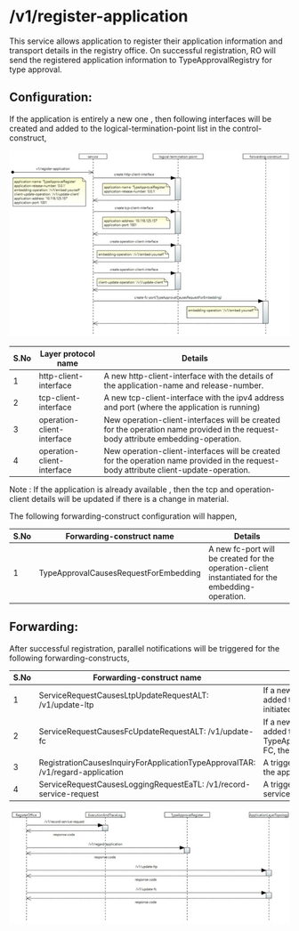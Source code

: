 # /v1/register-application



This service allows application to register their application information and transport details in the registry office. On successful registration, RO will send the registered application information to TypeApprovalRegistry for type approval.

## Configuration:

If the application is entirely a new one , then following interfaces will be created and added to the logical-termination-point list in the control-construct,

![](./images/RegisterApplication/Picture1.jpg)

| **S.No** | **Layer protocol name** | **Details** |
| --- | --- | --- |
| 1 | http-client-interface | A new http-client-interface with the details of the application-name and release-number. |
| 2 | tcp-client-interface | A new tcp-client-interface with the ipv4 address and port (where the application is running) |
| 3 | operation-client-interface | New operation-client-interfaces will be created for the operation name provided in the request-body attribute embedding-operation. |
| 4 | operation-client-interface | New operation-client-interfaces will be created for the operation name provided in the request-body attribute client-update-operation. |

Note : If the application is already available , then the tcp and operation-client details will be updated if there is a change in material.

The following forwarding-construct configuration will happen,

| **S.No** | **Forwarding-construct name** | **Details** |
| --- | --- | --- |
| 1 | TypeApprovalCausesRequestForEmbedding | A new fc-port will be created for the operation-client instantiated for the embedding-operation. |

## Forwarding:

After successful registration, parallel notifications will be triggered for the following forwarding-constructs,

| **S.No** | **Forwarding-construct name** | **Details** |
| --- | --- | --- |
| 1 | ServiceRequestCausesLtpUpdateRequestALT: /v1/update-ltp | If a new LTP instance gets created and added to the LTP list, then a trigger will be initiated. |
| 2 | ServiceRequestCausesFcUpdateRequestALT: /v1/update-fc | If a new fc-port instance gets created and added to the TypeApprovalCausesRequestForEmbedding FC, then a trigger will be initiated. |
| 3 | RegistrationCausesInquiryForApplicationTypeApprovalTAR: /v1/regard-application | A trigger will be sent to TAR to decide on the approval of the application. |
| 4 | ServiceRequestCausesLoggingRequestEaTL: /v1/record-service-request | A trigger will be sent to EaTL to record the service request. |

![](./images/RegisterApplication/Picture2.jpg)

